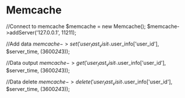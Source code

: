 # Memcache

//Connect to memcache
$memcache = new Memcache();
$memcache->addServer('127.0.0.1', 11211);

//Add data
$memcache->set('user_last_visit_'.$user_info['user_id'], $server_time, (3600*24*3));

//Data output
$memcache->get('user_last_visit_'.$user_info['user_id'], $server_time, (3600*24*3));

//Data delete
$memcache->delete('user_last_visit_'.$user_info['user_id'], $server_time, (3600*24*3));



